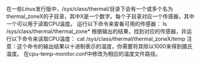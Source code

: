 在一些Linux发行版中，/sys/class/thermal/目录下会有一个或多个名为thermal_zoneX的子目录，其中X是一个数字。每个子目录对应一个传感器，其中一个可以用于读取CPU温度。
运行以下命令来查看可用的传感器：
ls /sys/class/thermal/thermal_zone*
根据输出的结果，找到对应的传感器，并运行以下命令来读取CPU温度：
cat /sys/class/thermal/thermal_zoneX/temp
注意：这个命令的输出结果以十进制表示的温度，你需要将其除以1000来得到摄氏温度。
在cpu-temp-monitor.conf中修改为相应的温度文件路径。
